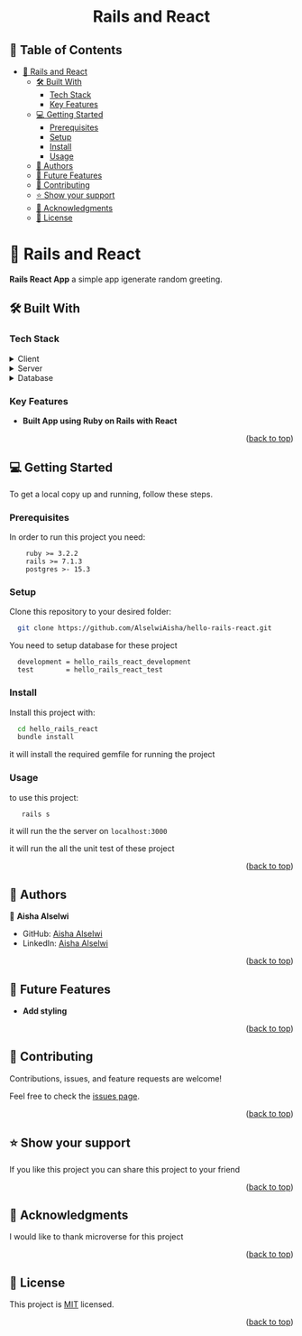<a name="readme-top"></a>

<div align="center">

  <h1><b>Rails and React </b></h1>

</div>

<!-- TABLE OF CONTENTS -->

## 📗 Table of Contents

- [📖 Rails and React ](#-rails-and-react-)
  - [🛠 Built With ](#-built-with-)
    - [Tech Stack ](#tech-stack-)
    - [Key Features ](#key-features-)
  - [💻 Getting Started ](#-getting-started-)
    - [Prerequisites](#prerequisites)
    - [Setup](#setup)
    - [Install](#install)
    - [Usage](#usage)
  - [👥 Authors ](#-authors-)
  - [🔭 Future Features ](#-future-features-)
  - [🤝 Contributing ](#-contributing-)
  - [⭐️ Show your support ](#️-show-your-support-)
  - [🙏 Acknowledgments ](#-acknowledgments-)
  - [📝 License ](#-license-)

<!-- PROJECT DESCRIPTION -->

# 📖 Rails and React <a name="about-project"></a>

**Rails React App** a simple app igenerate random greeting.

## 🛠 Built With <a name="built-with"></a>

### Tech Stack <a name="tech-stack"></a>

<details>
  <summary>Client</summary>
    <li><a href="https://reactjs.org/">React</a></li>
</details>
<details>
  <summary>Server</summary>
    <li><a href="https://www.ruby-lang.org/en/">Ruby</a></li>
    <li><a href="https://rubyonrails.org/">Rails</a></li>
</details>
<details>
  <summary>Database</summary>
    <li><a href="https://www.postgresql.org/">Postgres</a></li>
</details>

<!-- Features -->

### Key Features <a name="key-features"></a>

- **Built App using Ruby on Rails with React**

<p align="right">(<a href="#readme-top">back to top</a>)</p>

<!-- LIVE DEMO

## 🚀 Live Demo <a name="live-demo"></a>

<p align="right">(<a href="#readme-top">back to top</a>)</p> -->

<!-- GETTING STARTED -->

## 💻 Getting Started <a name="getting-started"></a>

To get a local copy up and running, follow these steps.

### Prerequisites

In order to run this project you need:

```
    ruby >= 3.2.2
    rails >= 7.1.3
    postgres >- 15.3
```

### Setup

Clone this repository to your desired folder:

```bash
  git clone https://github.com/AlselwiAisha/hello-rails-react.git
```

You need to setup database for these project

```
  development = hello_rails_react_development
  test        = hello_rails_react_test
```

### Install

Install this project with:

```bash
  cd hello_rails_react
  bundle install
```

it will install the required gemfile for running the project

### Usage

to use this project:

```ruby
   rails s
```

it will run the the server on `localhost:3000`

<!-- ### Test

to run test in these this project:

```
   rspec spec/
``` -->

it will run the all the unit test of these project

<p align="right">(<a href="#readme-top">back to top</a>)</p>

## 👥 Authors <a name="author"></a>

👤 **Aisha Alselwi**

- GitHub: [Aisha Alselwi](https://github.com/AlselwiAisha)
- LinkedIn: [Aisha Alselwi](https://www.linkedin.com/in/aisha-alselwi/)

<p align="right">(<a href="#readme-top">back to top</a>)</p>

<!-- FUTURE FEATURES -->

## 🔭 Future Features <a name="future-features"></a>

- **Add styling**

<p align="right">(<a href="#readme-top">back to top</a>)</p>

<!-- CONTRIBUTING -->

## 🤝 Contributing <a name="contributing"></a>

Contributions, issues, and feature requests are welcome!

Feel free to check the [issues page](https://github.com/AlselwiAisha/hello-rails-react/issues/).

<p align="right">(<a href="#readme-top">back to top</a>)</p>

<!-- SUPPORT -->

## ⭐️ Show your support <a name="support"></a>

If you like this project you can share this project to your friend

<p align="right">(<a href="#readme-top">back to top</a>)</p>

<!-- ACKNOWLEDGEMENTS -->

## 🙏 Acknowledgments <a name="acknowledgements"></a>

I would like to thank microverse for this project

<p align="right">(<a href="#readme-top">back to top</a>)</p>

<!-- LICENSE -->

## 📝 License <a name="license"></a>

This project is [MIT](./LICENSE) licensed.

<p align="right">(<a href="#readme-top">back to top</a>)</p>
